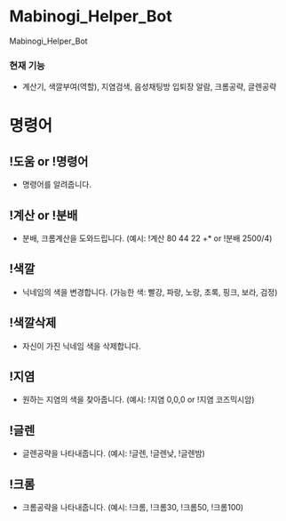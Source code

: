 # Mabinogi_Helper_Bot
Mabinogi_Helper_Bot
### 현재 기능
- 계산기, 색깔부여(역할), 지염검색, 음성채팅방 입퇴장 알람, 크롬공략, 글렌공략

# 명령어
## !도움 or !명령어
- 명령어를 알려줍니다.
## !계산 or !분배 
- 분배, 크롬계산을 도와드립니다.
(예시: !계산 80 44 22 +* or !분배 2500/4)
## !색깔 
- 닉네임의 색을 변경합니다.
(가능한 색: 빨강, 파랑, 노랑, 초록, 핑크, 보라, 검정)
## !색깔삭제 
- 자신이 가진 닉네임 색을 삭제합니다.
## !지염 
- 원하는 지염의 색을 찾아줍니다.
(예시: !지염 0,0,0 or !지염 코즈믹시암)
## !글렌
- 글렌공략을 나타내줍니다.
(예시: !글렌, !글렌낮, !글렌밤)
## !크롬
- 크롬공략을 나타내줍니다.
(예시: !크롬, !크롬30, !크롬50, !크롬100)